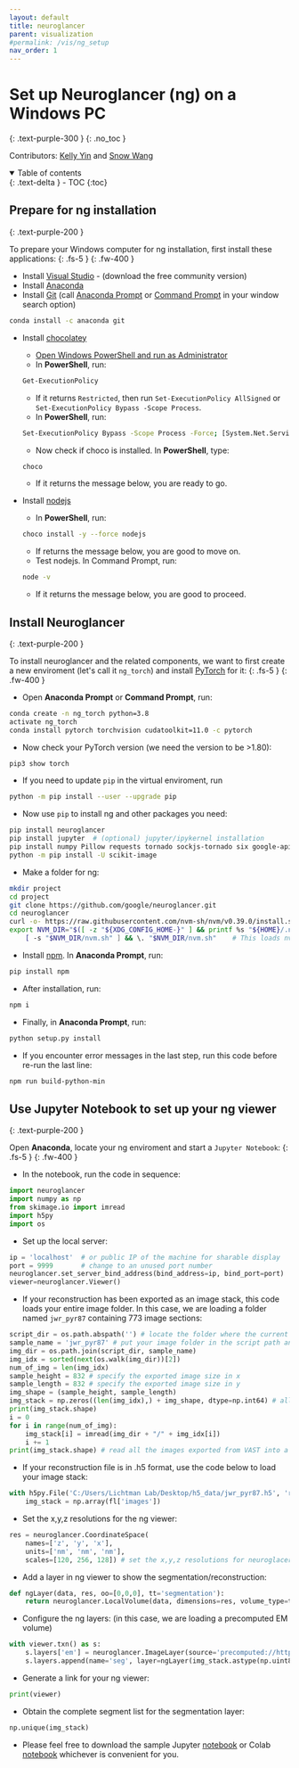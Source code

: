```yaml
---
layout: default
title: neuroglancer
parent: visualization
#permalink: /vis/ng_setup
nav_order: 1
---
```


# Set up Neuroglancer (ng) on a Windows PC
{: .text-purple-300 }
{: .no_toc }

Contributors: [Kelly Yin](https://github.com/Kelly-Yin) and [Snow Wang](https://github.com/snowxwang)

<details open markdown="block">
  <summary>
    Table of contents
  </summary>
  {: .text-delta }
- TOC
{:toc}
</details>

## Prepare for ng installation
{: .text-purple-200 }

To prepare your Windows computer for ng installation, first install these applications:
{: .fs-5 }
{: .fw-400 }

- Install [Visual Studio](https://visualstudio.microsoft.com/downloads/) - (download the free community version)
- Install [Anaconda](https://www.anaconda.com/products/individual)
- Install [Git](https://git-scm.com/download/win) (call [Anaconda Prompt](https://docs.anaconda.com/anaconda/install/verify-install/) or [Command Prompt](https://www.dell.com/support/kbdoc/en-in/000130703/the-command-prompt-what-it-is-and-how-to-use-it-on-a-dell-system) in your window search option)
```bash
conda install -c anaconda git
```

- Install [chocolatey](https://chocolatey.org/install) 
    - [Open Windows PowerShell and run as Administrator](https://www.javatpoint.com/powershell-run-as-administrator)
    - In **PowerShell**, run:
    ```bash
    Get-ExecutionPolicy
    ```
    - If it returns `Restricted`, then run `Set-ExecutionPolicy AllSigned` or `Set-ExecutionPolicy Bypass -Scope Process`.
    - In **PowerShell**, run:
    ```bash
    Set-ExecutionPolicy Bypass -Scope Process -Force; [System.Net.ServicePointManager]::SecurityProtocol = [System.Net.ServicePointManager]::SecurityProtocol -bor 3072; iex ((New-Object System.Net.WebClient).DownloadString('https://community.chocolatey.org/install.ps1'))
    ```
    - Now check if choco is installed. In **PowerShell**, type:
    ```bash
    choco
    ```
    - If it returns the message below, you are ready to go.

- Install [nodejs](https://nodejs.org/en/download/)
    - In **PowerShell**, run:
    ```bash
    choco install -y --force nodejs
    ```
    - If returns the message below, you are good to move on.
    - Test nodejs. In Command Prompt, run:
    ```bash
    node -v
    ```
    - If it returns the message below, you are good to proceed.

## Install Neuroglancer
{: .text-purple-200 }

To install neuroglancer and the related components, we want to first create a new enviroment (let's call it `ng_torch`) and install [PyTorch](https://pytorch.org/) for it:
{: .fs-5 }
{: .fw-400 }

- Open **Anaconda Prompt** or **Command Prompt**, run:
```bash
conda create -n ng_torch python=3.8
activate ng_torch
conda install pytorch torchvision cudatoolkit=11.0 -c pytorch
```
- Now check your PyTorch version (we need the version to be >1.80):
```bash
pip3 show torch
```

- If you need to update `pip` in the virtual enviroment, run
```bash
python -m pip install --user --upgrade pip
```

- Now use `pip` to install ng and other packages you need:
```bash
pip install neuroglancer
pip install jupyter  # (optional) jupyter/ipykernel installation
pip install numpy Pillow requests tornado sockjs-tornado six google-apitools selenium imageio h5py cloud-volume
python -m pip install -U scikit-image
```

- Make a folder for ng:
```bash
mkdir project
cd project
git clone https://github.com/google/neuroglancer.git
cd neuroglancer
curl -o- https://raw.githubusercontent.com/nvm-sh/nvm/v0.39.0/install.sh | bash
export NVM_DIR="$([ -z "${XDG_CONFIG_HOME-}" ] && printf %s "${HOME}/.nvm" || printf %s "${XDG_CONFIG_HOME}/nvm")" \
    [ -s "$NVM_DIR/nvm.sh" ] && \. "$NVM_DIR/nvm.sh"    # This loads nvm
```

- Install [npm](https://docs.npmjs.com/downloading-and-installing-node-js-and-npm). In **Anaconda Prompt**, run:
```bash
pip install npm
```
- After installation, run:
```bash
npm i
```

- Finally, in **Anaconda Prompt**, run:
```bash
python setup.py install
```
- If you encounter error messages in the last step, run this code before re-run the last line:
```bash
npm run build-python-min
```

## Use Jupyter Notebook to set up your ng viewer
{: .text-purple-200 }

Open **Anaconda**, locate your ng enviroment and start a `Jupyter Notebook`:
{: .fs-5 }
{: .fw-400 }

- In the notebook, run the code in sequence:
```python
import neuroglancer
import numpy as np
from skimage.io import imread
import h5py
import os
```

- Set up the local server:
```python
ip = 'localhost'  # or public IP of the machine for sharable display
port = 9999       # change to an unused port number
neuroglancer.set_server_bind_address(bind_address=ip, bind_port=port)
viewer=neuroglancer.Viewer()
```

- If your reconstruction has been exported as an image stack, this code loads your entire image folder. In this case, we are loading a folder named `jwr_pyr87` containing 773 image sections:
```python
script_dir = os.path.abspath('') # locate the folder where the current script is being run
sample_name = 'jwr_pyr87' # put your image folder in the script path and specify the name of the folder
img_dir = os.path.join(script_dir, sample_name)
img_idx = sorted(next(os.walk(img_dir))[2])
num_of_img = len(img_idx)
sample_height = 832 # specify the exported image size in x
sample_length = 832 # specify the exported image size in y
img_shape = (sample_height, sample_length)
img_stack = np.zeros((len(img_idx),) + img_shape, dtype=np.int64) # allocate memory
print(img_stack.shape)
i = 0
for i in range(num_of_img):
    img_stack[i] = imread(img_dir + "/" + img_idx[i])
    i += 1   
print(img_stack.shape) # read all the images exported from VAST into a single image stack
```

- If your reconstruction file is in .h5 format, use the code below to load your image stack:
```python
with h5py.File('C:/Users/Lichtman Lab/Desktop/h5_data/jwr_pyr87.h5', 'r') as fl:
    img_stack = np.array(fl['images'])
```

- Set the x,y,z resolutions for the ng viewer:
```python
res = neuroglancer.CoordinateSpace(
    names=['z', 'y', 'x'],
    units=['nm', 'nm', 'nm'],
    scales=[120, 256, 128]) # set the x,y,z resolutions for neuroglacer 
```

- Add a layer in ng viewer to show the segmentation/reconstruction:
```python
def ngLayer(data, res, oo=[0,0,0], tt='segmentation'):
    return neuroglancer.LocalVolume(data, dimensions=res, volume_type=tt, voxel_offset=oo)
```

- Configure the ng layers: (in this case, we are loading a precomputed EM volume)
```python
with viewer.txn() as s:
    s.layers['em'] = neuroglancer.ImageLayer(source='precomputed://https://rhoana.rc.fas.harvard.edu/ng/jwr15-120_im')
    s.layers.append(name='seg', layer=ngLayer(img_stack.astype(np.uint8), res, tt='segmentation'))
```

- Generate a link for your ng viewer:
```python
print(viewer)
```

- Obtain the complete segment list for the segmentation layer:
```python
np.unique(img_stack)
```

- Please feel free to download the sample Jupyter [notebook]() or Colab [notebook](https://colab.research.google.com/drive/1OP3VSKOao0Wa6Z4RPGc2r38PM0oemzgt?usp=sharing) whichever is convenient for you.